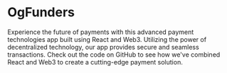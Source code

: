 # OgFunders
Experience the future of payments with this advanced payment technologies app built using React and Web3. Utilizing the power of decentralized technology, our app provides secure and seamless transactions. Check out the code on GitHub to see how we've combined React and Web3 to create a cutting-edge payment solution.
